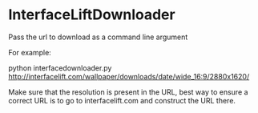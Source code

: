 InterfaceLiftDownloader
=======================

Pass the url to download as a command line argument

For example:

python interfacedownloader.py http://interfacelift.com/wallpaper/downloads/date/wide_16:9/2880x1620/


Make sure that the resolution is present in the URL, best way to ensure a correct URL is to go to interfacelift.com and construct the URL there.
